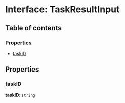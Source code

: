 # Interface: TaskResultInput

## Table of contents

### Properties

* [taskID](/en/auto-docs/interface/interfaces/TaskResultInput.md#taskid)

## Properties

### taskID

**taskID**: `string`
